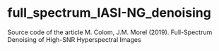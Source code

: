 # full_spectrum_IASI-NG_denoising
Source code of the article M. Colom, J.M. Morel (2019). Full-Spectrum Denoising of High-SNR Hyperspectral Images
